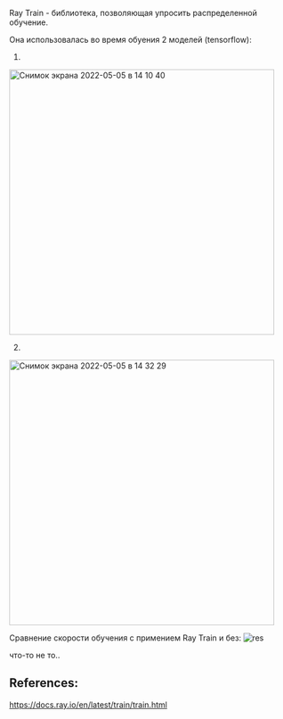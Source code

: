 Ray Train - библиотека, позволяющая упросить распределенной обучение.

Она использовалась во время обуения 2 моделей (tensorflow):

1)
<img width="476" alt="Снимок экрана 2022-05-05 в 14 10 40" src="https://user-images.githubusercontent.com/59762084/166914525-c303be33-a7c6-4f02-9ced-0b869940c45d.png">

2)
<img width="476" alt="Снимок экрана 2022-05-05 в 14 32 29" src="https://user-images.githubusercontent.com/59762084/166914846-a9d79c9f-fa00-495a-9f46-ed5ecf6ea2b7.png">

Сравнение скорости обучения с примением Ray Train и без:
![res](https://user-images.githubusercontent.com/59762084/166915075-6aac8f04-1ee8-4109-9ab1-7f9ae26183fc.png)

что-то не то..

## References:
https://docs.ray.io/en/latest/train/train.html
